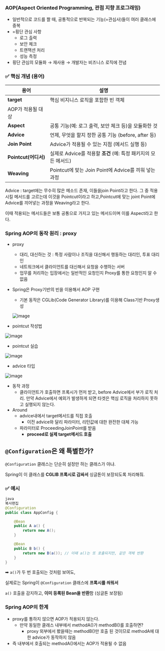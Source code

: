 ### AOP(Aspect Oriented Programming, 관점 지향 프로그래밍)

- 일반적으로 코드를 짤 때, 공통적으로 반복되는 기능(=관심사)들이 여러 클래스에 중복
- =횡단 관심 사항
    - 로그 출력
    - 보안 체크
    - 트랜잭션 처리
    - 성능 측정
- 횡단 관심의 모듈화 → 재사용 → 개발자는 비즈니스 로직에 전념

### ✅ 핵심 개념 (용어)

| 용어 | 설명 |
| --- | --- |
| **target** | 핵심 비지니스 로직을 포함한 빈 객체
AOP가 적용될 대상 |
| **Aspect** | 공통 기능(예: 로그 출력, 보안 체크 등)을 모듈화한 것 |
| **Advice** | 언제, 무엇을 할지 정한 공통 기능 (before, after 등) |
| **Join Point** | Advice가 적용될 수 있는 지점 (메서드 실행 등) |
| **Pointcut(어디서)** | 실제로 Advice를 적용할 **조건** (예: 특정 패키지의 모든 메서드) |
| **Weaving** | Pointcut에 맞는 Join Point에 Advice를 끼워 넣는 과정 |

Advice : target에는 무수히 많은 메소드 존재, 이들을join Point라고 한다. 그 중 적용시킬 메서드를 고르는데 이것을 Pointcut이라고 하고,Pointcut에 맞는 joint Point에 Advice를 끼어넣는 과정을 Weaving라고 한다.

이때 적용되는 메서드들은 보통 공통으로 가지고 있는 메서드이며 이를 Aspect라고 한다.

### Spring AOP의 동작 원리 : proxy

- proxy
    - 대리, 대신하는 것 : 특정 사람이나 조직을 대신해서 행동하는 대리인, 투표 대리인
    - 네트워크에서 클라이언트를 대신해서 요청을 수행하는 서버
    - 업무를 처리하는 입장에서는 일반적인 요청인지 Proxy를 통한 요청인지 알 수 없음
- Spring은 Proxy기반의 빈을 이용해서 AOP 구현
    - 기본 동작은 CGLib(Code Generator Library)를 이용해 Class기반 Proxy생성
    
    ![image](https://github.com/user-attachments/assets/8eeded54-04cc-4f25-9e60-28d3d59277b8)

    
- pointcut 작성법

![image](https://github.com/user-attachments/assets/03b5e330-5672-4e32-a657-1327aff6fb53)


- pointcut 실습

![image](https://github.com/user-attachments/assets/2aa60b6d-6790-43ef-bb3e-7c6185ef9ab4)


- advice 타입

![image](https://github.com/user-attachments/assets/016e4f90-0258-4c2f-9612-66aece78a385)


- 동작 과정
    - 클라이언트가 호출하면 프록시가 먼저 받고, before Advice에서 부가 로직 처리. 만약 Advice에서 예외가 발생하게 되면 타겟은 핵심 로직을 처리하지 못하고 실행되지 않는다.
- Around
    - advice내에서 target메서드를 직접 호출
        - 이전 advice와 달리 파라미터, 리턴값에 대한 완전한 대체 가능
    - 파라미터로 ProceedingJoinPoint를 받음
        - **proceed로 실제 target메서드 호출**

## `@Configuration`은 왜 특별한가?

`@Configuration` 클래스는 단순히 설정만 하는 클래스가 아냐.

Spring이 이 클래스를 **CGLIB 프록시로 감싸서** 싱글톤이 보장되도록 처리해줘.

### ✅ 예시

```java
java
복사편집
@Configuration
public class AppConfig {

    @Bean
    public A a() {
        return new A();
    }

    @Bean
    public B b() {
        return new B(a()); // 이때 a()는 또 호출되지만, 같은 객체 반환
    }
}

```

➡ `a()`가 두 번 호출되는 것처럼 보여도,

실제로는 Spring이 `@Configuration` 클래스에 **프록시를 씌워서**

`a()` 호출을 감지하고, **이미 등록된 Bean을 반환**함 (싱글톤 보장됨)

### Spring AOP의 한계

- proxy를 통하지 않으면 AOP가 적용되지 않는다.
    - 만약 동일한 클래스 내부에서 methodA()가 methodB()를 호출하면?
        - proxy 외부에서 봤을때는 methodB()만 호출 된 것이므로 methodA에 대한 advice가 동작하지 않음
- 즉 내부에서 호출되는 methodA()에서는 AOP가 적용될 수 없음
